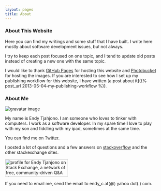 ```yaml
---
layout: pages
title: About
---
```


### About This Website

Here you can find my writings and some stuff that I have built. I write here mostly about software development issues, but not always.

I try to keep each post focused on one topic, and I tend to update old posts instead of creating a new one with the same topic.

I would like to thank [GitHub Pages](http://pages.github.com/) for hosting this website and [Photobucket](http://photobucket.com/) for hosting the images. If you are interested to see how I set up my publishing workflow for this website, I have written [a post about it]({% post_url 2013-05-04-my-publishing-workflow %}).

### About Me

![gravatar image](http://www.gravatar.com/avatar/568da03c8b2c0b8dbf4210d2d30111fd.png)

My name is Endy Tjahjono. I am someone who loves to tinker with computers. I work as a software developer. In my spare time I love to play with my son and fiddling with my ipad, sometimes at the same time.

You can find me on [Twitter](https://twitter.com/endy_tj).

I posted a lot of questions and a few answers on [stackoverflow](http://stackoverflow.com/users/196451/endy-tjahjono) and the other stackexchange sites.

<a href="http://stackexchange.com/users/67068">
<img src="http://stackexchange.com/users/flair/67068.png" width="208" height="58" alt="profile for Endy Tjahjono on Stack Exchange, a network of free, community-driven Q&amp;A sites" title="profile for Endy Tjahjono on Stack Exchange, a network of free, community-driven Q&amp;A sites">
</a>

If you need to email me, send the email to endy_c at(@) yahoo dot(.) com.
